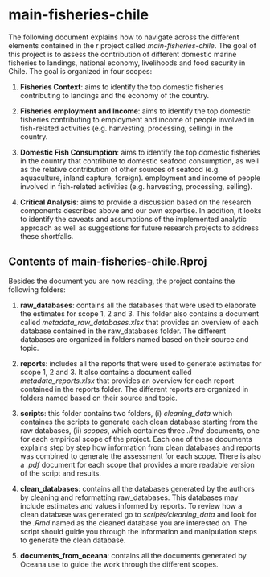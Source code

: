# main-fisheries-chile

The following document explains how to navigate across the different elements contained in the r project called *main-fisheries-chile*. The goal of this project is to assess the contribution of different domestic marine fisheries to landings, national economy, livelihoods and food security in Chile. The goal is organized in four scopes:

1) **Fisheries Context**: aims to identify the top domestic fisheries contributing to landings and the economy of the country. 

2) **Fisheries employment and Income**: aims to identify the top domestic fisheries contributing to employment and income of people involved in fish-related activities (e.g. harvesting, processing, selling) in the country. 

3) **Domestic Fish Consumption**: aims to identify the top domestic fisheries in the country that contribute to domestic seafood consumption, as well as the relative contribution of other sources of seafood (e.g. aquaculture, inland capture, foreign).  employment and income of people involved in fish-related activities (e.g. harvesting, processing, selling).

4) **Critical Analysis**: aims to provide a discussion based on the research components described above and our own expertise. In addition, it looks to identify the caveats and assumptions of the implemented analytic approach as well as suggestions for future research projects to address these shortfalls.

## Contents of main-fisheries-chile.Rproj

Besides the document you are now reading, the project contains the following folders:

1) **raw_databases**: contains all the databases that were used to elaborate the estimates for scope 1, 2 and 3. This folder also contains a document called *metadata_raw_databases.xlsx* that provides an overview of each database contained in the raw_databases folder. The different databases are organized in folders named based on their source and topic. 

2) **reports**: includes all the reports that were used to generate estimates for scope 1, 2 and 3. It also contains a document called *metadata_reports.xlsx* that provides an overview for each report contained in the reports folder. The different reports are organized in folders named based on their source and topic. 

3) **scripts**: this folder contains two folders, (i) *cleaning_data* which containes the scripts to generate each clean database starting from the raw databases, (ii) *scopes*, which containes three *.Rmd* documents, one for each empirical scope of the project. Each one of these documents explains step by step how information from clean databases and reports was combined to generate the assessment for each scope. There is also a *.pdf* document for each scope that provides a more readable version of the script and results. 

4) **clean_databases**: contains all the databases generated by the authors by cleaning and reformatting raw_databases. This databases may include estimates and values informed by reports. To review how a clean database was generated go to *scripts/cleaning_data* and look for the *.Rmd* named as the cleaned database you are interested on. The script should guide you through the information and manipulation steps to generate the clean database. 

5) **documents_from_oceana**: contains all the documents generated by Oceana use to guide the work through the different scopes. 



